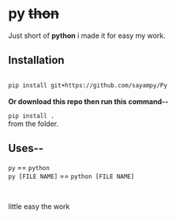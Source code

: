 <h1>py <strike>thon</strike></h1>
Just short of <b>python</b>
i made it for easy my work.

<h2>Installation</h2>
<code>
pip install git+https://github.com/sayampy/Py
</code>
<br><b> Or download this repo then run this command-- </b>
<br><code>
pip install .
</code> from the folder.

## Uses--
`py` == `python`
<br>`py [FILE NAME]` == `python [FILE NAME]`

<br><footer>little easy the work</footer>

